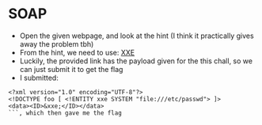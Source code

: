 # SOAP
- Open the given webpage, and look at the hint (I think it practically gives away the problem tbh)
- From the hint, we need to use: [XXE](https://portswigger.net/web-security/xxe)
- Luckily, the provided link has the payload given for the this chall, so we can just submit it to get the flag
- I submitted: 
```
<?xml version="1.0" encoding="UTF-8"?>
<!DOCTYPE foo [ <!ENTITY xxe SYSTEM "file:///etc/passwd"> ]>
<data><ID>&xxe;</ID></data>
```, which then gave me the flag